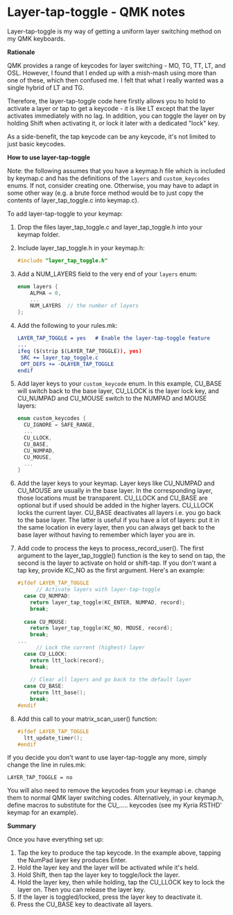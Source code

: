 # Layer-tap-toggle - QMK notes

Layer-tap-toggle is my way of getting a uniform layer switching method on my QMK keyboards.

**Rationale**

QMK provides a range of keycodes for layer switching - MO, TG, TT, LT, and OSL. However, I found that I ended up with a mish-mash using more than one of these, which then confused me. I felt that what I really wanted was a single hybrid of LT and TG.

Therefore, the layer-tap-toggle code here firstly allows you to hold to activate a layer or tap to get a keycode - it is like LT except that the layer activates immediately with no lag. In addition, you can toggle the layer on by holding Shift when activating it, or lock it later with a dedicated "lock" key.

As a side-benefit, the tap keycode can be any keycode, it's not limited to just basic keycodes.

**How to use layer-tap-toggle**

Note: the following assumes that you have a keymap.h file which is included by keymap.c and has the definitions of the `layers` and `custom_keycodes` enums. If not, consider creating one. Otherwise, you may have to adapt in some other way (e.g. a brute force method would be to just copy the contents of layer_tap_toggle.c into keymap.c).

To add layer-tap-toggle to your keymap:

1. Drop the files layer_tap_toggle.c and layer_tap_toggle.h into your keymap folder.

2. Include layer_tap_toggle.h in your keymap.h:

   ```c
   #include "layer_tap_toggle.h"
   ```

3. Add a NUM_LAYERS field to the very end of your `layers` enum:

   ```c
   enum layers {
       ALPHA = 0,
       ...
       NUM_LAYERS  // the number of layers
   };
   ```
   
4. Add the following to your rules.mk:

   ```cmake
   LAYER_TAP_TOGGLE = yes	# Enable the layer-tap-toggle feature
   ...
   ifeq ($(strip $(LAYER_TAP_TOGGLE)), yes)
   	SRC += layer_tap_toggle.c
   	OPT_DEFS += -DLAYER_TAP_TOGGLE
   endif
   ```

5. Add layer keys to your `custom_keycode` enum. In this example, CU_BASE will switch back to the base layer, CU_LLOCK is the layer lock key, and CU_NUMPAD and CU_MOUSE switch to the NUMPAD and MOUSE layers:

   ```c
   enum custom_keycodes {
     CU_IGNORE = SAFE_RANGE,
     ...
     CU_LLOCK,
     CU_BASE,
     CU_NUMPAD,
     CU_MOUSE,
     ...
   }
   ```

6. Add the layer keys to your keymap. Layer keys like CU_NUMPAD and CU_MOUSE are usually in the base layer. In the corresponding layer, those locations must be transparent. CU_LLOCK and CU_BASE are optional but if used should be added in the higher layers. CU_LLOCK locks the current layer. CU_BASE deactivates all layers i.e. you go back to the base layer. The latter is useful if you have a lot of layers: put it in the same location in every layer, then you can always get back to the base layer without having to remember which layer you are in.

7. Add code to process the keys to process_record_user(). The first argument to the layer_tap_toggle() function is the key to send on tap, the second is the layer to activate on hold or shift-tap. If you don't want a tap key, provide KC_NO as the first argument. Here's an example:

   ```c
   #ifdef LAYER_TAP_TOGGLE
         // Activate layers with layer-tap-toggle
     case CU_NUMPAD:
       return layer_tap_toggle(KC_ENTER, NUMPAD, record);
       break;
       
     case CU_MOUSE:
       return layer_tap_toggle(KC_NO, MOUSE, record);
       break;
   ...
         // Lock the current (highest) layer
     case CU_LLOCK:
       return ltt_lock(record);
       break;
       
       // Clear all layers and go back to the default layer
     case CU_BASE:
       return ltt_base();
       break;
   #endif
   ```

8. Add this call to your matrix_scan_user() function:

   ```c
   #ifdef LAYER_TAP_TOGGLE
     ltt_update_timer();
   #endif
   ```



If you decide you don't want to use layer-tap-toggle any more, simply change the line in rules.mk:

```
LAYER_TAP_TOGGLE = no
```

You will also need to remove the keycodes from your keymap i.e. change them to normal QMK layer switching codes. Alternatively, in your keymap.h, define macros to substitute for the CU_..... keycodes (see my Kyria RSTHD' keymap for an example).



**Summary**

Once you have everything set up:

1. Tap the key to produce the tap keycode. In the example above, tapping the NumPad layer key produces Enter.
2. Hold the layer key and the layer will be activated while it's held.
3. Hold Shift, then tap the layer key to toggle/lock the layer.
4. Hold the layer key, then while holding, tap the CU_LLOCK key to lock the layer on. Then you can release the layer key.
5. If the layer is toggled/locked, press the layer key to deactivate it.
6. Press the CU_BASE key to deactivate all layers.

